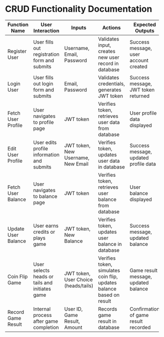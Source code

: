 # CRUD Functionality Documentation

| Function Name | User Interaction | Inputs | Actions | Expected Outputs |
|---------------|------------------|--------|---------|------------------|
| Register User | User fills out registration form and submits | Username, Email, Password | Validates input, creates new user record in database | Success message, user account created |
| Login User | User fills out login form and submits | Email, Password | Validates credentials, generates JWT token | Success message, JWT token returned |
| Fetch User Profile | User navigates to profile page | JWT token | Verifies token, retrieves user data from database | User profile data displayed |
| Edit User Profile | User edits profile information and submits | JWT token, New Username, New Email | Verifies token, updates user data in database | Success message, updated profile data |
| Fetch User Balance | User navigates to balance page | JWT token | Verifies token, retrieves user balance from database | User balance displayed |
| Update User Balance | User earns credits or plays game | JWT token, New Balance | Verifies token, updates user balance in database | Success message, updated balance |
| Coin Flip Game | User selects heads or tails and initiates game | JWT token, User Choice (heads/tails) | Verifies token, simulates coin flip, updates balance based on result | Game result message, updated balance |
| Record Game Result | Internal process after game completion | User ID, Game Result, Amount | Records game result in database | Confirmation of game result recorded |
